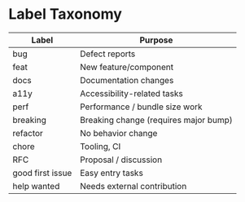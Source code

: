 # Label Taxonomy

| Label           | Purpose                                   |
|-----------------|-------------------------------------------|
| bug             | Defect reports                            |
| feat            | New feature/component                      |
| docs            | Documentation changes                      |
| a11y            | Accessibility-related tasks                |
| perf            | Performance / bundle size work             |
| breaking        | Breaking change (requires major bump)      |
| refactor        | No behavior change                         |
| chore           | Tooling, CI                                |
| RFC             | Proposal / discussion                      |
| good first issue| Easy entry tasks                           |
| help wanted     | Needs external contribution                |
